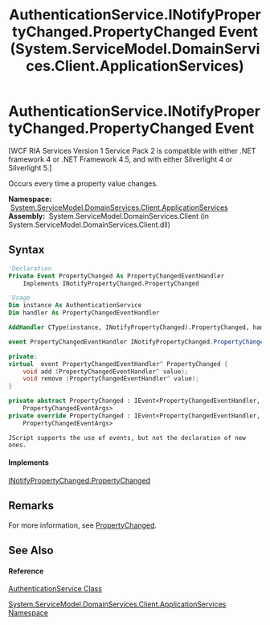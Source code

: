 ﻿---
title: AuthenticationService.INotifyPropertyChanged.PropertyChanged Event (System.ServiceModel.DomainServices.Client.ApplicationServices)
TOCTitle: INotifyPropertyChanged.PropertyChanged Event
ms:assetid: E:System.ServiceModel.DomainServices.Client.ApplicationServices.AuthenticationService.System#ComponentModel#INotifyPropertyChanged#PropertyChanged
ms:mtpsurl: https://msdn.microsoft.com/en-us/library/Ff457761(v=VS.91)
ms:contentKeyID: 28898882
ms.date: 01/27/2012
mtps_version: v=VS.91
f1_keywords:
- System.ServiceModel.DomainServices.Client.ApplicationServices.AuthenticationService.INotifyPropertyChanged.PropertyChanged
dev_langs:
- CSharp
- JScript
- VB
- FSharp
- c++
api_location:
- System.ServiceModel.DomainServices.Client.dll
api_name:
- System.ServiceModel.DomainServices.Client.ApplicationServices.AuthenticationService.add_PropertyChanged
- System.ServiceModel.DomainServices.Client.ApplicationServices.AuthenticationService.PropertyChanged
- System.ServiceModel.DomainServices.Client.ApplicationServices.AuthenticationService.remove_PropertyChanged
api_type:
- Managed
topic_type:
- apiref
- kbSyntax
product_family_name: VS
ROBOTS: INDEX,FOLLOW
---

# AuthenticationService.INotifyPropertyChanged.PropertyChanged Event

\[WCF RIA Services Version 1 Service Pack 2 is compatible with either .NET framework 4 or .NET Framework 4.5, and with either Silverlight 4 or Silverlight 5.\]

Occurs every time a property value changes.

**Namespace:**  [System.ServiceModel.DomainServices.Client.ApplicationServices](ff457765\(v=vs.91\).md)  
**Assembly:**  System.ServiceModel.DomainServices.Client (in System.ServiceModel.DomainServices.Client.dll)

## Syntax

``` vb
'Declaration
Private Event PropertyChanged As PropertyChangedEventHandler
    Implements INotifyPropertyChanged.PropertyChanged
```

``` vb
'Usage
Dim instance As AuthenticationService
Dim handler As PropertyChangedEventHandler

AddHandler CType(instance, INotifyPropertyChanged).PropertyChanged, handler
```

``` csharp
event PropertyChangedEventHandler INotifyPropertyChanged.PropertyChanged
```

``` c++
private:
virtual  event PropertyChangedEventHandler^ PropertyChanged {
    void add (PropertyChangedEventHandler^ value);
    void remove (PropertyChangedEventHandler^ value);
}
```

``` fsharp
private abstract PropertyChanged : IEvent<PropertyChangedEventHandler,
    PropertyChangedEventArgs>
private override PropertyChanged : IEvent<PropertyChangedEventHandler,
    PropertyChangedEventArgs>
```

``` jscript
JScript supports the use of events, but not the declaration of new ones.
```

#### Implements

[INotifyPropertyChanged.PropertyChanged](https://msdn.microsoft.com/en-us/library/ms133023)  

## Remarks

For more information, see [PropertyChanged](https://msdn.microsoft.com/en-us/library/ms133023).

## See Also

#### Reference

[AuthenticationService Class](ff457927\(v=vs.91\).md)

[System.ServiceModel.DomainServices.Client.ApplicationServices Namespace](ff457765\(v=vs.91\).md)

